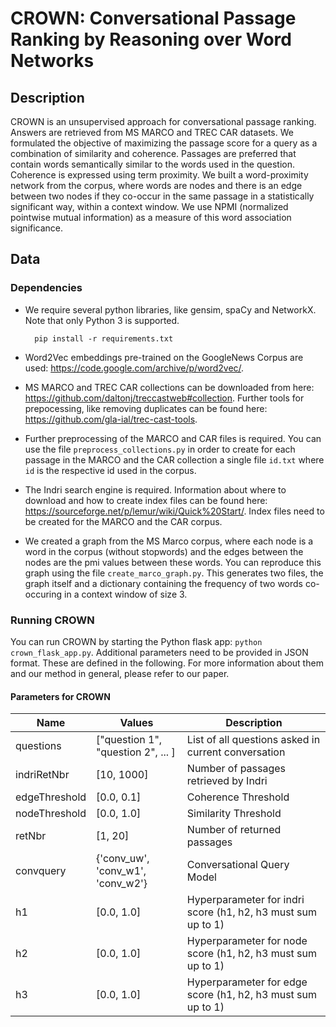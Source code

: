 CROWN: **C**onversational Passage **R**anking by Reasoning **o**ver **W**ord **N**etworks
============

Description
------------

CROWN is an unsupervised approach for conversational passage ranking. Answers are retrieved from MS MARCO and TREC CAR datasets. We formulated the objective of maximizing the passage score for a query as a combination of similarity and coherence. Passages are preferred that contain words semantically similar to the words used in the question. Coherence is expressed using term proximity. We built a word-proximity network from the corpus, where words are nodes and there is an edge between two nodes if they co-occur in the same passage in a statistically significant way, within a context window. We use NPMI (normalized pointwise mutual information) as a measure of this word association significance.



Data
------

### Dependencies ####

* We require several python libraries, like gensim, spaCy and NetworkX. Note that only Python 3 is supported.

        pip install -r requirements.txt


* Word2Vec embeddings pre-trained on the GoogleNews Corpus are used: https://code.google.com/archive/p/word2vec/. 

* MS MARCO and TREC CAR collections can be downloaded from here: https://github.com/daltonj/treccastweb#collection. Further tools for prepocessing, like removing duplicates can be found here: https://github.com/gla-ial/trec-cast-tools.

* Further preprocessing of the MARCO and CAR files is required. You can use the file `preprocess_collections.py` in order to create for each passage in the MARCO and the CAR collection a single file `id.txt` where `id` is the respective id used in the corpus. 

* The Indri search engine is required. Information about where to download and how to create index files can be found here: https://sourceforge.net/p/lemur/wiki/Quick%20Start/. Index files need to be created for the MARCO and the CAR corpus. 

* We created a graph from the MS Marco corpus, where each node is a word in the corpus (without stopwords) and the edges between the nodes are the pmi values between these words. You can reproduce this graph using the file `create_marco_graph.py`. This generates two files, the graph itself and a dictionary containing the frequency of two words co-occuring in a context window of size 3.



### Running CROWN ####

You can run CROWN by starting the Python flask app: `python crown_flask_app.py`. Additional parameters need to be provided in JSON format. These are defined in the following. 
For more information about them and our method in general, please refer to our paper.

#### Parameters for CROWN ####

| Name | Values | Description|
|------|  ------------ | --------------|
| questions | ["question 1", "question 2", ... ] | List of all questions asked in current conversation| 
| indriRetNbr | [10, 1000] | Number of passages retrieved by Indri |
| edgeThreshold  | [0.0, 0.1] | Coherence Threshold |
| nodeThreshold  | [0.0, 1.0] | Similarity Threshold |
| retNbr  | [1, 20]  | Number of returned passages |
| convquery  |{'conv_uw', 'conv_w1', 'conv_w2'} | Conversational Query Model|
| h1   | [0.0, 1.0] | Hyperparameter for indri score (h1, h2, h3 must sum up to 1) |
| h2  |  [0.0, 1.0] | Hyperparameter for node score (h1, h2, h3 must sum up to 1) |
| h3  |  [0.0, 1.0]  | Hyperparameter for edge score (h1, h2, h3 must sum up to 1) |

